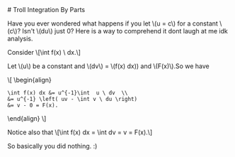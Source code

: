 <head>
<script type="text/javascript" id="MathJax-script" async
  src="https://cdn.jsdelivr.net/npm/mathjax@3/es5/tex-mml-chtml.js">
</script>
</head>
# Troll Integration By Parts

Have you ever wondered what happens if you let \\(u = c\\) for a constant \\(c\\)? Isn't \\(du\\) just 0? Here is a way to comprehend it dont laugh at me idk analysis.

Consider
\\[\int f(x) \ dx.\\]

Let \\(u\\) be a constant and \\(dv\\) = \\(f(x) dx\)) and \\(F(x)\\).So we have

\\[
\begin{align}

    \int f(x) dx &= u^{-1}\int  u \ dv  \\
    &= u^{-1} \left( uv - \int v \ du \right)
    &= v - 0 = F(x).
\end{align}
\\]

Notice also that
\\[\int f(x) dx = \int dv = v = F(x).\\]

So basically you did nothing. :)